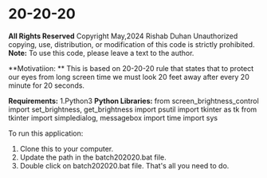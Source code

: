 # 20-20-20

**All Rights Reserved**
Copyright May,2024 Rishab Duhan
Unauthorized copying, use, distribution, or modification of this code is strictly prohibited.
**Note:** To use this code, please leave a text to the author.

**Motivatiion: ** 
This is based on 20-20-20 rule that states that to protect our eyes from long screen time we must look 20 feet away after every 20 minute for 20 seconds.

**Requirements:**
1.Python3
  **Python Libraries:**
        from screen_brightness_control import set_brightness, get_brightness
        import psutil
        import tkinter as tk
        from tkinter import simpledialog, messagebox
        import time
        import sys

To run this application:
1. Clone this to your computer.
2. Update the path in the batch202020.bat file.
3. Double click on batch202020.bat file.
That's all you need to do.

